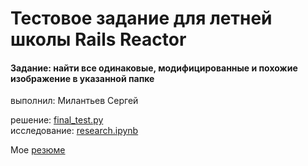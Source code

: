 # Тестовое задание для летней школы Rails Reactor
#### Задание: найти все одинаковые, модифицированные и похожие изображение в указанной папке
выполнил: Милантьев Сергей

решение: [final_test.py](https://github.com/milantievs/test_for_suumer_school_railsreactor/blob/master/final_test.py)<br>
исследование: [research.ipynb](https://github.com/milantievs/test_for_suumer_school_railsreactor/blob/master/research.ipynb)

Мое [резюме](https://drive.google.com/file/d/16Tra7dMwVdXNJsKiyVKTcuvlUAo3cvnd/view?usp=sharing)
